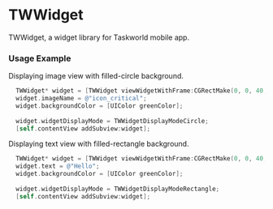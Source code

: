 TWWidget
========

TWWidget, a widget library for Taskworld mobile app.

### Usage Example
Displaying image view with filled-circle background.
```objective-c
  TWWidget* widget = [TWWidget viewWidgetWithFrame:CGRectMake(0, 0, 40, 40)];
  widget.imageName = @"icon_critical";
  widget.backgroundColor = [UIColor greenColor];
  
  widget.widgetDisplayMode = TWWidgetDisplayModeCircle;
  [self.contentView addSubview:widget];
```

Displaying text view with filled-rectangle background.
```objective-c
  TWWidget* widget = [TWWidget viewWidgetWithFrame:CGRectMake(0, 0, 40, 40)];
  widget.text = @"Hello";
  widget.backgroundColor = [UIColor greenColor];
  
  widget.widgetDisplayMode = TWWidgetDisplayModeRectangle;
  [self.contentView addSubview:widget];
```
